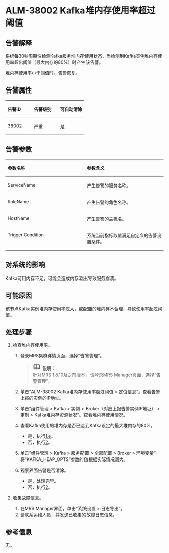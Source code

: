 # ALM-38002 Kafka堆内存使用率超过阈值<a name="ZH-CN_TOPIC_0191883125"></a>

## 告警解释<a name="zh-cn_topic_0191813873_section52353819175629"></a>

系统每30秒周期性检测Kafka服务堆内存使用状态，当检测到Kafka实例堆内存使用率超出阈值（最大内存的80%）时产生该告警。

堆内存使用率小于阈值时，告警恢复。

## 告警属性<a name="zh-cn_topic_0191813873_section30241955175629"></a>

<a name="zh-cn_topic_0191813873_table33679253175629"></a>
<table><thead align="left"><tr id="zh-cn_topic_0191813873_row65360264175629"><th class="cellrowborder" valign="top" width="33.33333333333333%" id="mcps1.1.4.1.1"><p id="zh-cn_topic_0191813873_p59690045175629"><a name="zh-cn_topic_0191813873_p59690045175629"></a><a name="zh-cn_topic_0191813873_p59690045175629"></a><strong id="zh-cn_topic_0191813873_b339495175629"><a name="zh-cn_topic_0191813873_b339495175629"></a><a name="zh-cn_topic_0191813873_b339495175629"></a>告警ID</strong></p>
</th>
<th class="cellrowborder" valign="top" width="33.33333333333333%" id="mcps1.1.4.1.2"><p id="zh-cn_topic_0191813873_p27499162175629"><a name="zh-cn_topic_0191813873_p27499162175629"></a><a name="zh-cn_topic_0191813873_p27499162175629"></a><strong id="zh-cn_topic_0191813873_b46165868175629"><a name="zh-cn_topic_0191813873_b46165868175629"></a><a name="zh-cn_topic_0191813873_b46165868175629"></a>告警级别</strong></p>
</th>
<th class="cellrowborder" valign="top" width="33.33333333333333%" id="mcps1.1.4.1.3"><p id="zh-cn_topic_0191813873_p48447798175629"><a name="zh-cn_topic_0191813873_p48447798175629"></a><a name="zh-cn_topic_0191813873_p48447798175629"></a><strong id="zh-cn_topic_0191813873_b33377000175629"><a name="zh-cn_topic_0191813873_b33377000175629"></a><a name="zh-cn_topic_0191813873_b33377000175629"></a>可自动清除</strong></p>
</th>
</tr>
</thead>
<tbody><tr id="zh-cn_topic_0191813873_row19182484175629"><td class="cellrowborder" valign="top" width="33.33333333333333%" headers="mcps1.1.4.1.1 "><p id="zh-cn_topic_0191813873_p4847978518153"><a name="zh-cn_topic_0191813873_p4847978518153"></a><a name="zh-cn_topic_0191813873_p4847978518153"></a>38002</p>
</td>
<td class="cellrowborder" valign="top" width="33.33333333333333%" headers="mcps1.1.4.1.2 "><p id="zh-cn_topic_0191813873_p3454851718153"><a name="zh-cn_topic_0191813873_p3454851718153"></a><a name="zh-cn_topic_0191813873_p3454851718153"></a>严重</p>
</td>
<td class="cellrowborder" valign="top" width="33.33333333333333%" headers="mcps1.1.4.1.3 "><p id="zh-cn_topic_0191813873_p4696648918153"><a name="zh-cn_topic_0191813873_p4696648918153"></a><a name="zh-cn_topic_0191813873_p4696648918153"></a>是</p>
</td>
</tr>
</tbody>
</table>

## 告警参数<a name="zh-cn_topic_0191813873_section2896740175629"></a>

<a name="zh-cn_topic_0191813873_table33309393175629"></a>
<table><thead align="left"><tr id="zh-cn_topic_0191813873_row59803701175629"><th class="cellrowborder" valign="top" width="50%" id="mcps1.1.3.1.1"><p id="zh-cn_topic_0191813873_p12261637175629"><a name="zh-cn_topic_0191813873_p12261637175629"></a><a name="zh-cn_topic_0191813873_p12261637175629"></a><strong id="zh-cn_topic_0191813873_b43245875175629"><a name="zh-cn_topic_0191813873_b43245875175629"></a><a name="zh-cn_topic_0191813873_b43245875175629"></a>参数名称</strong></p>
</th>
<th class="cellrowborder" valign="top" width="50%" id="mcps1.1.3.1.2"><p id="zh-cn_topic_0191813873_p13254975175629"><a name="zh-cn_topic_0191813873_p13254975175629"></a><a name="zh-cn_topic_0191813873_p13254975175629"></a><strong id="zh-cn_topic_0191813873_b52185911175629"><a name="zh-cn_topic_0191813873_b52185911175629"></a><a name="zh-cn_topic_0191813873_b52185911175629"></a>参数含义</strong></p>
</th>
</tr>
</thead>
<tbody><tr id="zh-cn_topic_0191813873_row66309224175629"><td class="cellrowborder" valign="top" width="50%" headers="mcps1.1.3.1.1 "><p id="zh-cn_topic_0191813873_p10028037181514"><a name="zh-cn_topic_0191813873_p10028037181514"></a><a name="zh-cn_topic_0191813873_p10028037181514"></a>ServiceName</p>
</td>
<td class="cellrowborder" valign="top" width="50%" headers="mcps1.1.3.1.2 "><p id="zh-cn_topic_0191813873_p6964689181514"><a name="zh-cn_topic_0191813873_p6964689181514"></a><a name="zh-cn_topic_0191813873_p6964689181514"></a>产生告警的服务名称。</p>
</td>
</tr>
<tr id="zh-cn_topic_0191813873_row26722922175629"><td class="cellrowborder" valign="top" width="50%" headers="mcps1.1.3.1.1 "><p id="zh-cn_topic_0191813873_p44094143181514"><a name="zh-cn_topic_0191813873_p44094143181514"></a><a name="zh-cn_topic_0191813873_p44094143181514"></a>RoleName</p>
</td>
<td class="cellrowborder" valign="top" width="50%" headers="mcps1.1.3.1.2 "><p id="zh-cn_topic_0191813873_p14855797181514"><a name="zh-cn_topic_0191813873_p14855797181514"></a><a name="zh-cn_topic_0191813873_p14855797181514"></a>产生告警的角色名称。</p>
</td>
</tr>
<tr id="zh-cn_topic_0191813873_row31138966175629"><td class="cellrowborder" valign="top" width="50%" headers="mcps1.1.3.1.1 "><p id="zh-cn_topic_0191813873_p25349263181514"><a name="zh-cn_topic_0191813873_p25349263181514"></a><a name="zh-cn_topic_0191813873_p25349263181514"></a>HostName</p>
</td>
<td class="cellrowborder" valign="top" width="50%" headers="mcps1.1.3.1.2 "><p id="zh-cn_topic_0191813873_p40024426181514"><a name="zh-cn_topic_0191813873_p40024426181514"></a><a name="zh-cn_topic_0191813873_p40024426181514"></a>产生告警的主机名。</p>
</td>
</tr>
<tr id="zh-cn_topic_0191813873_row945715918157"><td class="cellrowborder" valign="top" width="50%" headers="mcps1.1.3.1.1 "><p id="zh-cn_topic_0191813873_p52559716181514"><a name="zh-cn_topic_0191813873_p52559716181514"></a><a name="zh-cn_topic_0191813873_p52559716181514"></a>Trigger Condition</p>
</td>
<td class="cellrowborder" valign="top" width="50%" headers="mcps1.1.3.1.2 "><p id="zh-cn_topic_0191813873_p29478573181514"><a name="zh-cn_topic_0191813873_p29478573181514"></a><a name="zh-cn_topic_0191813873_p29478573181514"></a>系统当前指标取值满足自定义的告警设置条件。</p>
</td>
</tr>
</tbody>
</table>

## 对系统的影响<a name="zh-cn_topic_0191813873_section9094994175629"></a>

Kafka可用内存不足，可能会造成内存溢出导致服务崩溃。

## 可能原因<a name="zh-cn_topic_0191813873_section53582251175629"></a>

该节点Kafka实例堆内存使用率过大，或配置的堆内存不合理，导致使用率超过阈值。

## 处理步骤<a name="zh-cn_topic_0191813873_section32561289175629"></a>

1.  检查堆内存使用率。
    1.  登录MRS集群详情页面，选择“告警管理”。

        >![](public_sys-resources/icon-note.gif) **说明：**   
        >针对MRS 1.8.10及之前版本，请登录MRS Manager页面，选择“告警管理”。  

    2.  单击“ALM-38002 Kafka堆内存使用率超过阈值 \> 定位信息“。查看告警上报的实例的IP地址。
    3.  单击“组件管理 \> Kafka \> 实例 \> Broker（对应上报告警实例IP地址） \> 定制 \> Kafka堆内存资源状况“。查看堆内存使用情况。
    4.  查看Kafka使用的堆内存是否已达到Kafka设定的最大堆内存的80%。
        -   是，执行[1.e](#zh-cn_topic_0191813873_li1011493181634)。
        -   否，执行[2](#zh-cn_topic_0191813873_li572522141314)。

    5.  <a name="zh-cn_topic_0191813873_li1011493181634"></a>单击“组件管理 \> Kafka \> 服务配置 \> 全部配置 \> Broker \> 环境变量“。将“KAFKA\_HEAP\_OPTS“参数的值根据实际情况调大。
    6.  观察界面告警是否清除。
        -   是，处理完毕。
        -   否，执行[2](#zh-cn_topic_0191813873_li572522141314)。

2.  <a name="zh-cn_topic_0191813873_li572522141314"></a>收集故障信息。
    1.  在MRS Manager界面，单击“系统设置 \> 日志导出”。
    2.  请联系运维人员，并发送已收集的故障日志信息。


## 参考信息<a name="zh-cn_topic_0191813873_section51615207175629"></a>

无。

